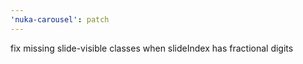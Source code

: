 ```yaml
---
'nuka-carousel': patch
---
```


fix missing slide-visible classes when slideIndex has fractional digits
